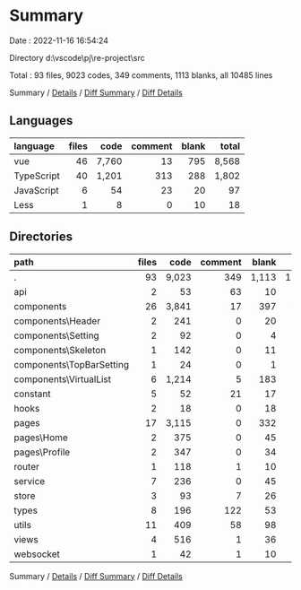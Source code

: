 # Summary

Date : 2022-11-16 16:54:24

Directory d:\\vscode\\pj\\re-project\\src

Total : 93 files,  9023 codes, 349 comments, 1113 blanks, all 10485 lines

Summary / [Details](details.md) / [Diff Summary](diff.md) / [Diff Details](diff-details.md)

## Languages
| language | files | code | comment | blank | total |
| :--- | ---: | ---: | ---: | ---: | ---: |
| vue | 46 | 7,760 | 13 | 795 | 8,568 |
| TypeScript | 40 | 1,201 | 313 | 288 | 1,802 |
| JavaScript | 6 | 54 | 23 | 20 | 97 |
| Less | 1 | 8 | 0 | 10 | 18 |

## Directories
| path | files | code | comment | blank | total |
| :--- | ---: | ---: | ---: | ---: | ---: |
| . | 93 | 9,023 | 349 | 1,113 | 10,485 |
| api | 2 | 53 | 63 | 10 | 126 |
| components | 26 | 3,841 | 17 | 397 | 4,255 |
| components\\Header | 2 | 241 | 0 | 20 | 261 |
| components\\Setting | 2 | 92 | 0 | 4 | 96 |
| components\\Skeleton | 1 | 142 | 0 | 11 | 153 |
| components\\TopBarSetting | 1 | 24 | 0 | 1 | 25 |
| components\\VirtualList | 6 | 1,214 | 5 | 183 | 1,402 |
| constant | 5 | 52 | 21 | 17 | 90 |
| hooks | 2 | 18 | 0 | 18 | 36 |
| pages | 17 | 3,115 | 0 | 332 | 3,447 |
| pages\\Home | 2 | 375 | 0 | 45 | 420 |
| pages\\Profile | 2 | 347 | 0 | 34 | 381 |
| router | 1 | 118 | 1 | 10 | 129 |
| service | 7 | 236 | 0 | 45 | 281 |
| store | 3 | 93 | 7 | 26 | 126 |
| types | 8 | 196 | 122 | 53 | 371 |
| utils | 11 | 409 | 58 | 98 | 565 |
| views | 4 | 516 | 1 | 36 | 553 |
| websocket | 1 | 42 | 1 | 10 | 53 |

Summary / [Details](details.md) / [Diff Summary](diff.md) / [Diff Details](diff-details.md)